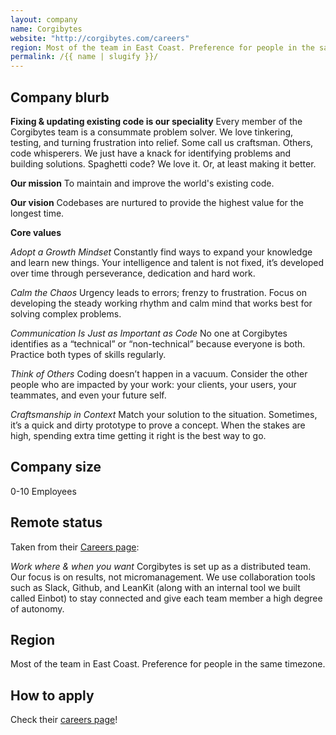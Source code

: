```yaml
---
layout: company
name: Corgibytes
website: "http://corgibytes.com/careers"
region: Most of the team in East Coast. Preference for people in the same timezone.
permalink: /{{ name | slugify }}/
---
```


## Company blurb

**Fixing & updating existing code is our speciality**
Every member of the Corgibytes team is a consummate problem solver. We love tinkering, testing, and turning frustration into relief. Some call us craftsman. Others, code whisperers. We just have a knack for identifying problems and building solutions. Spaghetti code? We love it. Or, at least making it better.

**Our mission**
To maintain and improve the world's existing code.

**Our vision**
Codebases are nurtured to provide the highest value for the longest time.

**Core values**

*Adopt a Growth Mindset*
Constantly find ways to expand your knowledge and learn new things. Your intelligence and talent is not fixed, it’s developed over time through perseverance, dedication and hard work.

*Calm the Chaos*
Urgency leads to errors; frenzy to frustration. Focus on developing the steady working rhythm and calm mind that works best for solving complex problems.

*Communication Is Just as Important as Code*
No one at Corgibytes identifies as a “technical” or “non-technical” because everyone is both. Practice both types of skills regularly.

*Think of Others*
Coding doesn’t happen in a vacuum. Consider the other people who are impacted by your work: your clients, your users, your teammates, and even your future self.

*Craftsmanship in Context*
Match your solution to the situation. Sometimes, it’s a quick and dirty prototype to prove a concept. When the stakes are high, spending extra time getting it right is the best way to go.

## Company size

0-10 Employees

## Remote status

Taken from their [Careers page](http://corgibytes.com/careers/):

*Work where & when you want*
Corgibytes is set up as a distributed team. Our focus is on results, not micromanagement. We use collaboration tools such as Slack, Github, and LeanKit (along with an internal tool we built called Einbot) to stay connected and give each team member a high degree of autonomy.

## Region

Most of the team in East Coast. Preference for people in the same timezone.

## How to apply

Check their [careers page](http://corgibytes.com/careers/)!